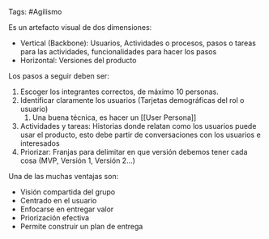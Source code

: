 Tags: #Agilismo 

Es un artefacto visual de dos dimensiones:
- Vertical (Backbone): Usuarios, Actividades o procesos, pasos o tareas para las actividades, funcionalidades para hacer los pasos
- Horizontal: Versiones del producto

Los pasos a seguir deben ser:

1. Escoger los integrantes correctos, de máximo 10 personas.
2. Identificar claramente los usuarios (Tarjetas demográficas del rol o usuario)
	1. Una buena técnica, es hacer un [[User Persona]]
3. Actividades y tareas: Historias donde relatan como los usuarios puede usar el producto, esto debe partir de conversaciones con los usuarios e interesados
4. Priorizar: Franjas para delimitar en que versión debemos tener cada cosa (MVP, Versión 1, Versión 2...)

Una de las muchas ventajas son:
- Visión compartida del grupo
- Centrado en el usuario
- Enfocarse en entregar valor
- Priorización efectiva
- Permite construir un plan de entrega